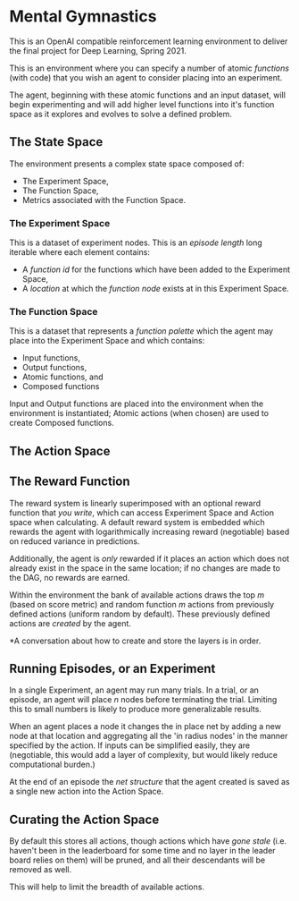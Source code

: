 # Mental Gymnastics

This is an OpenAI compatible reinforcement learning environment to deliver the final project for Deep Learning, Spring 2021.

This is an environment where you can specify a number of atomic *functions* (with code) that you wish an agent to consider placing into an experiment.

The agent, beginning with these atomic functions and an input dataset, will begin experimenting and will add higher level functions into it's function space as it explores and evolves to solve a defined problem.

## The State Space

The environment presents a complex state space composed of:

* The Experiment Space,
* The Function Space,
* Metrics associated with the Function Space.

### The Experiment Space

This is a dataset of experiment nodes. This is an *episode length* long iterable where each element contains:

* A *function id* for the functions which have been added to the Experiment Space,
* A *location* at which the *function node* exists at in this Experiment Space.

### The Function Space

This is a dataset that represents a *function palette* which the agent may place into the Experiment Space and which contains:

* Input functions,
* Output functions,
* Atomic functions, and
* Composed functions

Input and Output functions are placed into the environment when the environment is instantiated; Atomic actions (when chosen) are used to create Composed functions.

## The Action Space

## The Reward Function

The reward system is linearly superimposed with an optional reward function that *you write*, which can access Experiment Space and Action space when calculating.
A default reward system is embedded which rewards the agent with logarithmically increasing reward (negotiable) based on reduced variance in predictions.

Additionally, the agent is *only* rewarded if it places an action which does not already exist in the space in the same location; if no changes are made to the DAG, no rewards are earned.

Within the environment the bank of available actions draws the top *m* (based on score metric) and random function *m* actions from previously defined actions (uniform random by default).
These previously defined actions are *created* by the agent.

*A conversation about how to create and store the layers is in order.

## Running Episodes, or an Experiment

In a single Experiment, an agent may run many trials. In a trial, or an episode, an agent will place *n* nodes before terminating the trial.
Limiting this to small numbers is likely to produce more generalizable results.

When an agent places a node it changes the in place net by adding a new node at that location and aggregating all the 'in radius nodes' in the manner specified by the action. If inputs can be simplified easily, they are (negotiable, this would add a layer of complexity, but would likely reduce computational burden.)

At the end of an episode the *net structure* that the agent created is saved as a single new action into the Action Space.


## Curating the Action Space

By default this stores all actions, though actions which have *gone stale* (i.e. haven't been in the leaderboard for some time and no layer in the leader board relies on them) will be pruned, and all their descendants will be removed as well.

This will help to limit the breadth of available actions.
